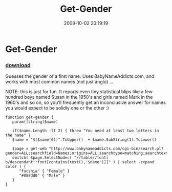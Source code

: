 ﻿---
pid:            623
parent:         0
children:       
poster:         Joel Bennett
title:          Get-Gender
date:           2008-10-02 20:19:19
description:    Guesses the gender of a first name.  Uses BabyNameAddicts.com, and works with most common names (not just anglo) ... 

NOTE: this is just for fun.  It reports even tiny statistical blips like a few hundred boys named Susan in the 1950's and girls named Mark in the 1960's and so on, so you'll frequently get an inconclusive answer for names you would expect to be solidly one or the other :)
format:         posh
---

# Get-Gender

### [download](623.ps1)  

Guesses the gender of a first name.  Uses BabyNameAddicts.com, and works with most common names (not just anglo) ... 

NOTE: this is just for fun.  It reports even tiny statistical blips like a few hundred boys named Susan in the 1950's and girls named Mark in the 1960's and so on, so you'll frequently get an inconclusive answer for names you would expect to be solidly one or the other :)

```posh
function get-gender {
   param([string]$name)
   
   if($name.Length -lt 2) { throw "You need at least two letters in the name" }
   $name = "$($name[0])".ToUpper()  + $name.SubString(1).ToLower()

   $page = get-web "http://www.babynameaddicts.com/cgi-bin/search.pl?gender=ALL;searchfield=Names;origins=ALL;searchtype=matching;searchtext=$name"
   switch( $page.SelectNodes( "//table//font[ b/descendant::font[contains(text(),'$name')]]" ) | select -expand color ) {
      "fucshia" { "Female" }
      "#088dd0" { "Male" }
   }
}
```
